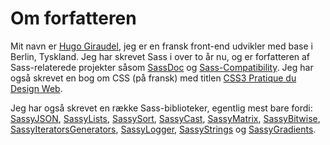 
# Om forfatteren

Mit navn er [Hugo Giraudel](https://hugogiraudel.com), jeg er en fransk front-end udvikler med base i Berlin, Tyskland. Jeg har skrevet Sass i over to år nu, og er forfatteren af Sass-relaterede projekter såsom [SassDoc](http://sassdoc.com) og [Sass-Compatibility](https://hugogiraudel.github.io/sass-compatibility/). Jeg har også skrevet en bog om CSS (på fransk) med titlen [CSS3 Pratique du Design Web](https://www.amazon.fr/dp/2212140231).

Jeg har også skrevet en række Sass-biblioteker, egentlig mest bare fordi: [SassyJSON](https://github.com/HugoGiraudel/SassyJSON), [SassyLists](https://at-import.github.io/SassyLists/), [SassySort](https://github.com/HugoGiraudel/SassySort), [SassyCast](https://github.com/HugoGiraudel/SassyCast), [SassyMatrix](https://github.com/HugoGiraudel/SassyMatrix), [SassyBitwise](https://github.com/HugoGiraudel/SassyBitwise), [SassyIteratorsGenerators](https://github.com/HugoGiraudel/SassyIteratorsGenerators), [SassyLogger](https://github.com/HugoGiraudel/SassyLogger), [SassyStrings](https://github.com/HugoGiraudel/SassyStrings) og [SassyGradients](https://github.com/HugoGiraudel/SassyGradients).
